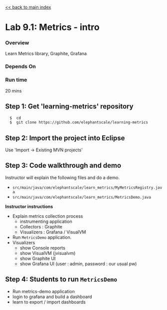 <link rel='stylesheet' href='../assets/css/main.css'/>

[<< back to main index](../README.md)

# Lab 9.1: Metrics - intro

### Overview
Learn Metrics library, Graphite, Grafana

### Depends On

### Run time
20 mins


## Step 1: Get 'learning-metrics' repository
```bash
  $  cd
  $  git clone https://github.com/elephantscale/learning-metrics
```

## Step 2: Import the project into Eclipse
Use 'Import -> Existing MVN projects'

## Step 3: Code walkthrough and demo
Instructor will explain the following files and do a demo.
- `src/main/java/com/elephantscale/learn_metrics/MyMetricsRegistry.java`
- `src/main/java/com/elephantscale/learn_metrics/MetricsDemo.java`

**Instructor instructions**
* Explain metrics collection process
    - instrumenting application
    - Collectors : Graphite
    - Visualizers : Grafana / VisualVM
* Run `MetricsDemo` application.
* Visualizers
    - show Console reports
    - show VisualVM (jvisualvm)
    - show Graphite UI
    - show Grafana UI (user : admin, password : our usual pw)

## Step 4: Students to run `MetricsDemo`
* Run metrics-demo  application
* login to grafana and build a dashboard
* learn to export / import dashboards
